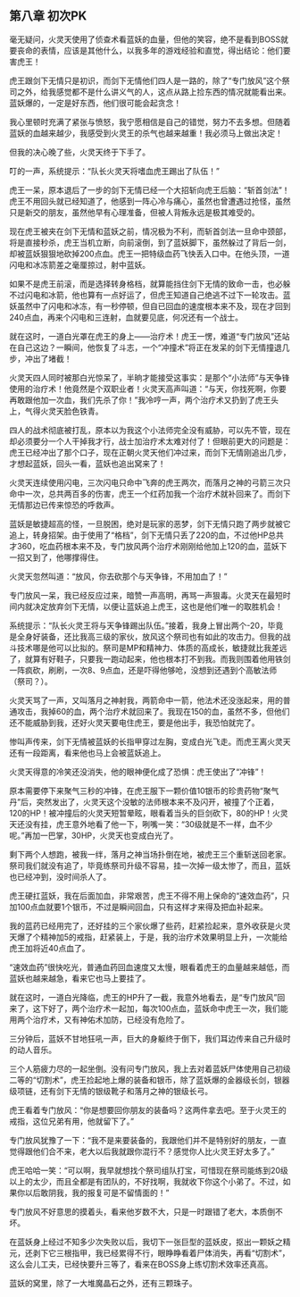 ## 第八章 初次PK


毫无疑问，火灵天使用了侦查术看蓝妖的血量，但他的笑容，绝不是看到BOSS就要丧命的表情，应该是其他什么，以我多年的游戏经验和直觉，得出结论：他们要害虎王！

虎王跟剑下无情只是初识，而剑下无情他们四人是一路的，除了“专门放风”这个祭司之外，给我感觉都不是什么讲义气的人，这点从路上捡东西的情况就能看出来。蓝妖爆的，一定是好东西，他们很可能会起贪念！

我心里顿时充满了紧张与愤怒，我宁愿相信是自己的错觉，努力不去多想。但随着蓝妖的血越来越少，我感受到火灵王的杀气也越来越重！我必须马上做出决定！

但我的决心晚了些，火灵天终于下手了。

叮的一声，系统提示：“队长火灵天将嗜血虎王踢出了队伍！”

虎王一呆，原本退后了一步的剑下无情已经一个大招斩向虎王后脑：“斩首剑法”！虎王不用回头就已经知道了，他感到一阵心冷与痛心，虽然也曾遭遇过抢怪，虽然只是新交的朋友，虽然他早有心理准备，但被人背叛永远是极其难受的。

现在虎王被夹在剑下无情和蓝妖之前，情况极为不利，而斩首剑法一旦命中颈部，将是直接秒杀，虎王当机立断，向前滚倒，到了蓝妖脚下，虽然躲过了背后一剑，却被蓝妖狠狠地砍掉200点血。虎王一把特级血药飞快丢入口中。在他头顶，一道闪电和冰冻箭差之毫厘掠过，射中蓝妖。

如果不是虎王前滚，而是选择转身格档，就算能挡住剑下无情的致命一击，也必躲不过闪电和冰箭，他也算有一点好运了，但虎王知道自己绝逃不过下一轮攻击。蓝妖虽然中了闪电和冰冻，有一秒停顿，但自已回血的速度根本来不及，现在才回到240点血，再来个闪电和三连射，血就要见底，何况还有一个战士。

就在这时，一道白光罩在虎王的身上——治疗术！虎王一愣，难道“专门放风”还站在自己这边？一瞬间，他恢复了斗志，一个“冲撞术”将正在发呆的剑下无情撞退几步，冲出了堵截！

火灵天四人同时被那白光惊呆了，半晌才能接受这事实：是那个“小法师”与天争锋使用的治疗术！他竟然是个双职业者！火灵天高声叫道：“与天，你找死啊，你要再敢跟他加一次血，我们先杀了你！”我冷哼一声，两个治疗术又扔到了虎王头上，气得火灵天脸色铁青。

四人的战术彻底被打乱，原本以为我这个小法师完全没有威胁，可以先不管，现在却必须要分一个人干掉我才行，战士加治疗术太难对付了！但眼前更大的问题是：虎王已经冲出了那个口子，现在正朝火灵天他们冲过来，而剑下无情刚追出几步，才想起蓝妖，回头一看，蓝妖也追出窝来了！

火灵天连续使用闪电，三次闪电只命中飞奔的虎王两次，而落月之神的弓箭三次只命中一次，总共两百多的伤害，虎王一个红药加我一个治疗术就补回来了。而剑下无情那边已传来惊恐的呼救声。

蓝妖是敏捷超高的怪，一旦脱困，绝对是玩家的恶梦，剑下无情只跑了两步就被它追上，转身招架。由于使用了“格档”，剑下无情只丢了220的血，不过他HP总共才360，吃血药根本来不及，专门放风两个治疗术刚刚给他加上120的血，蓝妖下一招又到了，他哪撑得住。

火灵天忽然叫道：“放风，你去砍那个与天争锋，不用加血了！”

专门放风一呆，我已经反应过来，暗赞一声高明，再骂一声狠毒。火灵天在最短时间内就决定放弃剑下无情，以便让蓝妖追上虎王，这也是他们唯一的取胜机会！

系统提示：“队长火灵王将与天争锋踢出队伍。”接着，我身上冒出两个-20，毕竟是全身好装备，还比我高三级的家伙，放风这个祭司也有如此的攻击力。但我的战斗技术哪是他可以比拟的。祭司是MP和精神力、体质的高成长，敏捷就比我差远了，就算有好鞋子，只要我一跑动起来，他也根本打不到我。而我则围着他用铁剑一阵疯砍，刷刷，一次8、9点血，还是吓得他够呛，没想到还遇到个高敏法师（祭司？）。

火灵天骂了一声，又叫落月之神射我，两箭命中一箭，他法术还没涨起来，用的普通攻击，我掉60的血，两个治疗术就回来了。我现在150的血，虽然不多，但他们还不能威胁到我，还好火灵天要电住虎王，要是他出手，我恐怕就完了。

惨叫声传来，剑下无情被蓝妖的长指甲穿过左胸，变成白光飞走。而虎王离火灵天还有一段距离，看来他也马上会被蓝妖追上。

火灵天得意的冷笑还没消失，他的眼神便化成了恐惧：虎王使出了“冲锋”！

原本需要停下来聚气三秒的冲锋，在虎王服下一颗价值10银币的珍贵药物“聚气丹”后，突然发出了，火灵天这个没敏的法师根本来不及闪开，被撞了个正着，120的HP！被冲撞后的火灵天短暂晕眩，眼看着当头的巨剑砍下，80的HP！火灵天还没有挂，虎王意外地看了他一下，咧嘴一笑：“30级就是不一样，血不少呢。”再加一巴掌，30HP，火灵天也变成白光了。

剩下两个人想跑，被我一绊，落月之神当场扑倒在地，被虎王三个重斩送回老家。祭司我们就没有追了，毕竟练祭司升级不容易，挂一次掉一级太惨了，而且，蓝妖也已经冲到，没时间杀人了。

虎王硬扛蓝妖，我在后面加血，非常艰苦，虎王不得不用上保命的“速效血药”，只加100点血就要1个银币，不过是瞬间回血，只有这样才来得及把血补起来。

我的蓝药已经用完了，还好挂的三个家伙爆了些药，赶紧捡起来，意外收获是火灵天爆了个精神加5的戒指，赶紧装上，于是，我的治疗术效果明显上升，一次能给虎王加将近40点血了。

“速效血药”很快吃光，普通血药回血速度又太慢，眼看着虎王的血量越来越低，而蓝妖也越来越急，看来它也马上要挂了。

就在这时，一道白光降临，虎王的HP升了一截，我意外地看去，是“专门放风”回来了，这下好了，两个治疗术一起加，每次100点血，蓝妖命中虎王一次，我们能用两个治疗术，又有神佑术加防，已经没有危险了。

三分钟后，蓝妖不甘地狂吼一声，巨大的身躯终于倒下，我们耳边传来自己升级时的动人音乐。

三个人筋疲力尽的一起坐倒。没有问专门放风，我上去对着蓝妖尸体使用自己初级二等的“切割术”，虎王捡起地上爆的装备和银币，除了蓝妖爆的金器级长剑，银器级项链，还有剑下无情的银级靴子和落月之神的银级长弓。

虎王看着专门放风：“你是想要回你朋友的装备吗？这两件拿去吧。至于火灵王的戒指，这位兄弟有用，他就留下了。”

专门放风犹豫了一下：“我不是来要装备的，我跟他们并不是特别好的朋友，一直觉得跟他们合不来，老大以后我就跟你混行不？感觉你人比火灵王好太多了。”

虎王哈哈一笑：“可以啊，我早就想找个祭司组队打宝，可惜现在祭司能练到20级以上的太少，而且全都是有团队的，不好找啊，我就收下你这个小弟了。不过，如果你以后敢阴我，我的报复可是不留情面的！”

专门放风不好意思的摸着头，看来他岁数不大，只是一时跟错了老大，本质倒不坏。

在蓝妖身上经过不知多少次失败以后，我切下一张巨型的蓝妖皮，抠出一颗妖之精元，还剥下它三根指甲，我已经累得不行，眼睁睁看着尸体消失，再看“切割术”，这么会儿工夫，已经快要升三等了，看来在BOSS身上练切割术效率还真高。

蓝妖的窝里，除了一大堆魔晶石之外，还有三颗珠子。





